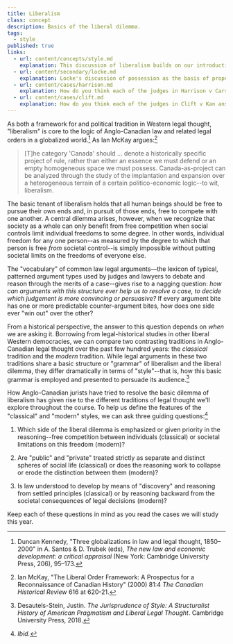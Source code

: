 ```yaml
---
title: Liberalism
class: concept
description: Basics of the liberal dilemma.
tags:
  - style
published: true
links:
  - url: content/concepts/style.md
    explanation: This discussion of liberalism builds on our introduction to different styles of legal argument.
  - url: content/secondary/locke.md
    explanation: Locke's discussion of possession as the basis of property nicely illustrates the basic dilemma of liberalism. Can you describe this dilemma in context of Locke's argument?
  - url: content/cases/harrison.md
    explanation: How do you think each of the judges in Harrison v Carswell answer the the three guiding questions listed here? Are each working within a particular style of Anglo-Canadian legal thought? 
  - url: content/cases/clift.md
    explanation: How do you think each of the judges in Clift v Kan answer the the three guiding questions listed here? 
---
```


As both a framework for and political tradition in Western legal thought, "liberalism" is core to the logic of Anglo-Canadian law and related legal orders in a globalized world.[^kennedy] As Ian McKay argues:[^mckay]

>  [T]he category 'Canada' should ... denote a historically specific project of rule, rather than either an essence we must defend or an empty homogeneous space we must possess. Canada-as-project can be analyzed through the study of the implantation and expansion over a heterogeneous terrain of a certain politico-economic logic--to wit, liberalism.

The basic tenant of liberalism holds that all human beings should be free to pursue their own ends and, in pursuit of those ends, free to compete with one another. A central dilemma arises, however, when we recognize that society as a whole can only benefit from free competition when social controls limit individual freedoms to some degree. In other words, individual freedom for any one person--as measured by the degree to which that person is free *from* societal control--is simply impossible without putting societal limits on the freedoms of everyone else.

The "vocabulary" of common law legal arguments—the lexicon of typical, patterned argument types used by judges and lawyers to debate and reason through the merits of a case--gives rise to a nagging question: *how can arguments with this structure ever help us to resolve a case, to decide which judgement is more convincing or persuasive?* If every argument bite has one or more predictable counter-argument bites, how does one side ever "win out" over the other?

From a historical perspective, the answer to this question depends on *when* we are asking it. Borrowing from legal-historical studies in other liberal Western democracies, we can compare two contrasting traditions in Anglo-Canadian legal thought over the past few hundred years: the *classical* tradition and the *modern* tradition. While legal arguments in these two traditions share a basic structure or "grammar" of liberalism and the liberal dilemma, they differ dramatically in terms of "style"--that is, how this basic grammar is employed and presented to persuade its audience.[^stein2018]

How Anglo-Canadian jurists have tried to resolve the basic dilemma of liberalism has given rise to the different traditions of legal thought we'll explore throughout the course. To help us define the features of the "classical" and "modern" styles, we can ask three guiding questions:[^ibid]

1. Which side of the liberal dilemma is emphasized or given priority in the reasoning--free competition between individuals (classical) or societal limitations on this freedom (modern)?

2. Are "public" and "private" treated strictly as separate and distinct spheres of social life (classical) or does the reasoning work to collapse or erode the distinction between them (modern)?

3. Is law understood to develop by means of "discovery" and reasoning from settled principles (classical) or by reasoning backward from the societal consequences of legal decisions (modern)? 

Keep each of these questions in mind as you read the cases we will study this year.

[^kennedy]: Duncan Kennedy, "Three globalizations in law and legal thought, 1850–2000" in A. Santos & D. Trubek (eds), *The new law and economic development: a critical appraisal* (New York: Cambridge University Press, 206), 95–173.

[^mckay]: Ian McKay, "The Liberal Order Framework: A Prospectus for a Reconnaissance of Canadian History" (2000) 81:4 *The Canadian Historical Review* 616 at 620-21.

[^stein2018]: Desautels-Stein, Justin. *The Jurisprudence of Style: A Structuralist History of American Pragmatism and Liberal Legal Thought*. Cambridge University Press, 2018.

[^ibid]: *Ibid.*
